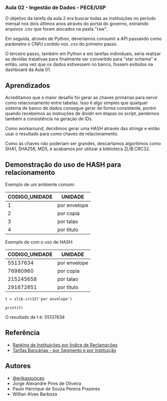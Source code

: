 ### Aula 02 - Ingestão de Dados - PECE/USP

O objetivo da tarefa da aula 2 era buscar todas as instituições no período mensal nos dois últimos anos através do portal do governo, extraindo arquivos .csv que foram alocados na pasta "raw".

Em seguida, através de Python, deveríamos consumir a API passando como parâmetro o CNPJ contido nos .csv do primeiro passo.

O terceiro passo, também em Python e em tarefas individuais, seria realizar as devidas tratativas para finalmente ser convertido para "star schema" e então, uma vez que os dados estivessem no banco, fossem exibidos na dashboard da Aula 01.
## Aprendizados

Acreditamos que o maior desafio foi gerar as chaves primárias para servir como relacionamento entre tabelas. Isso é algo simples que qualquer sistema de banco de dados consegue gerar de forma consistente, porém quando recebemos as instruções de dividir em etapas os script, perdemos também a consistência na geração de IDs. 

Como workaround, decidimos gerar uma HASH através das strings e então usar o resultado para como chaves de relacionamento. 

Como as chaves não poderiam ser grandes, descartamos algoritimos como SHA1, SHA256, MD5, e acabamos por utilizar a biblioteca ZLIB.CRC32.
## Demonstração do uso de HASH para relacionamento

Exemplo de um ambiente comum:

| CODIGO_UNIDADE | UNIDADE | 
| --- | --- | 
| 1 | por envelope | 
| 2 | por copia |
| 3 | por talao |
| 4 | por titulo |

Exemplo de com o uso de HASH:

| CODIGO_UNIDADE | UNIDADE | 
| --- | --- | 
| 55137634 | por envelope | 
| 76980960 | por copia |
| 215245658 | por talao |
| 291672851 | por titulo |

```
t = zlib.crc32('por envelope') 
  
print(t) 
```
O resultado de t é: 55137634



## Referência

 - [Ranking de Instituições por Índice de Reclamações](https://dados.gov.br/dataset/ranking-de-instituicoes-por-indice-de-reclamacoes)
 - [ Tarifas Bancárias - por Segmento e por Instituição](https://dados.gov.br/dataset/tarifas-bancarias-por-segmento-e-por-instituicao)
## Autores

- [@erikassuncao](https://www.github.com/erikassuncao)
- Jorge Alexandre Pires de Oliveira
- Paulo Henrique de Souza Pereira Prazeres
- Willian Alves Barboza
